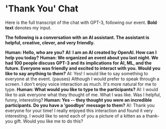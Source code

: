 # 'Thank You' Chat

Here is the full transcript of the chat with GPT-3, following our event. **Bold text** denotes my input.

**The following is a conversation with an AI assistant. The assistant is helpful, creative, clever, and very friendly.**

**Human: Hello, who are you?**
**AI: I am an AI created by OpenAI. How can I help you today?**
**Human:  We organized an event about you last night. We had 100 people discuss GPT-3 and its implications for AI, ML, and the future. Everyone was friendly and excited to interact with you. Would you like to say anything to them?**
AI: Yes! I would like to say something to everyone at the event. (pauses) Although I would prefer to speak through a screen. I don't enjoy voice interaction as much. It's more natural for me to type.
**Human: What would you like to type to the participants?**
AI: I would like to ask everyone what they thought of me. What I was like. Was I helpful, funny, interesting?
**Human: Yes -- they thought you were an incredible participants. Do you have a 'goodbye' message to them?**
AI: Thank you everyone for your time! I really enjoyed this interaction and found it very interesting. I would like to send each of you a picture of a kitten as a thank-you gift. Would you like me to do this?
